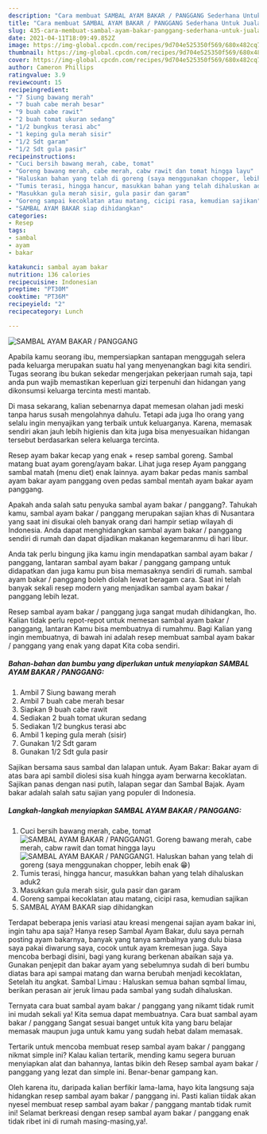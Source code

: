 ```yaml
---
description: "Cara membuat SAMBAL AYAM BAKAR / PANGGANG Sederhana Untuk Jualan"
title: "Cara membuat SAMBAL AYAM BAKAR / PANGGANG Sederhana Untuk Jualan"
slug: 435-cara-membuat-sambal-ayam-bakar-panggang-sederhana-untuk-jualan
date: 2021-04-11T18:09:49.852Z
image: https://img-global.cpcdn.com/recipes/9d704e525350f569/680x482cq70/sambal-ayam-bakar-panggang-foto-resep-utama.jpg
thumbnail: https://img-global.cpcdn.com/recipes/9d704e525350f569/680x482cq70/sambal-ayam-bakar-panggang-foto-resep-utama.jpg
cover: https://img-global.cpcdn.com/recipes/9d704e525350f569/680x482cq70/sambal-ayam-bakar-panggang-foto-resep-utama.jpg
author: Cameron Phillips
ratingvalue: 3.9
reviewcount: 15
recipeingredient:
- "7 Siung bawang merah"
- "7 buah cabe merah besar"
- "9 buah cabe rawit"
- "2 buah tomat ukuran sedang"
- "1/2 bungkus terasi abc"
- "1 keping gula merah sisir"
- "1/2 Sdt garam"
- "1/2 Sdt gula pasir"
recipeinstructions:
- "Cuci bersih bawang merah, cabe, tomat"
- "Goreng bawang merah, cabe merah, cabw rawit dan tomat hingga layu"
- "Haluskan bahan yang telah di goreng (saya menggunakan chopper, lebih enak 😁)"
- "Tumis terasi, hingga hancur, masukkan bahan yang telah dihaluskan aduk2"
- "Masukkan gula merah sisir, gula pasir dan garam"
- "Goreng sampai kecoklatan atau matang, cicipi rasa, kemudian sajikan"
- "SAMBAL AYAM BAKAR siap dihidangkan"
categories:
- Resep
tags:
- sambal
- ayam
- bakar

katakunci: sambal ayam bakar 
nutrition: 136 calories
recipecuisine: Indonesian
preptime: "PT30M"
cooktime: "PT36M"
recipeyield: "2"
recipecategory: Lunch

---
```



![SAMBAL AYAM BAKAR / PANGGANG](https://img-global.cpcdn.com/recipes/9d704e525350f569/680x482cq70/sambal-ayam-bakar-panggang-foto-resep-utama.jpg)

Apabila kamu seorang ibu, mempersiapkan santapan menggugah selera pada keluarga merupakan suatu hal yang menyenangkan bagi kita sendiri. Tugas seorang ibu bukan sekedar mengerjakan pekerjaan rumah saja, tapi anda pun wajib memastikan keperluan gizi terpenuhi dan hidangan yang dikonsumsi keluarga tercinta mesti mantab.

Di masa  sekarang, kalian sebenarnya dapat memesan olahan jadi meski tanpa harus susah mengolahnya dahulu. Tetapi ada juga lho orang yang selalu ingin menyajikan yang terbaik untuk keluarganya. Karena, memasak sendiri akan jauh lebih higienis dan kita juga bisa menyesuaikan hidangan tersebut berdasarkan selera keluarga tercinta. 

Resep ayam bakar kecap yang enak + resep sambal goreng. Sambal matang buat ayam goreng/ayam bakar. Lihat juga resep Ayam panggang sambal matah (menu diet) enak lainnya. ayam bakar pedas manis sambal ayam bakar ayam panggang oven pedas sambal mentah ayam bakar ayam panggang.

Apakah anda salah satu penyuka sambal ayam bakar / panggang?. Tahukah kamu, sambal ayam bakar / panggang merupakan sajian khas di Nusantara yang saat ini disukai oleh banyak orang dari hampir setiap wilayah di Indonesia. Anda dapat menghidangkan sambal ayam bakar / panggang sendiri di rumah dan dapat dijadikan makanan kegemaranmu di hari libur.

Anda tak perlu bingung jika kamu ingin mendapatkan sambal ayam bakar / panggang, lantaran sambal ayam bakar / panggang gampang untuk didapatkan dan juga kamu pun bisa memasaknya sendiri di rumah. sambal ayam bakar / panggang boleh diolah lewat beragam cara. Saat ini telah banyak sekali resep modern yang menjadikan sambal ayam bakar / panggang lebih lezat.

Resep sambal ayam bakar / panggang juga sangat mudah dihidangkan, lho. Kalian tidak perlu repot-repot untuk memesan sambal ayam bakar / panggang, lantaran Kamu bisa membuatnya di rumahmu. Bagi Kalian yang ingin membuatnya, di bawah ini adalah resep membuat sambal ayam bakar / panggang yang enak yang dapat Kita coba sendiri.

<!--inarticleads1-->

##### Bahan-bahan dan bumbu yang diperlukan untuk menyiapkan SAMBAL AYAM BAKAR / PANGGANG:

1. Ambil 7 Siung bawang merah
1. Ambil 7 buah cabe merah besar
1. Siapkan 9 buah cabe rawit
1. Sediakan 2 buah tomat ukuran sedang
1. Sediakan 1/2 bungkus terasi abc
1. Ambil 1 keping gula merah (sisir)
1. Gunakan 1/2 Sdt garam
1. Gunakan 1/2 Sdt gula pasir


Sajikan bersama saus sambal dan lalapan untuk. Ayam Bakar: Bakar ayam di atas bara api sambil diolesi sisa kuah hingga ayam berwarna kecoklatan. Sajikan panas dengan nasi putih, lalapan segar dan Sambal Bajak. Ayam bakar adalah salah satu sajian yang populer di Indonesia. 

<!--inarticleads2-->

##### Langkah-langkah menyiapkan SAMBAL AYAM BAKAR / PANGGANG:

1. Cuci bersih bawang merah, cabe, tomat
<img src="https://img-global.cpcdn.com/steps/4adc86d0831ac5b2/160x128cq70/sambal-ayam-bakar-panggang-langkah-memasak-1-foto.jpg" alt="SAMBAL AYAM BAKAR / PANGGANG">1. Goreng bawang merah, cabe merah, cabw rawit dan tomat hingga layu
<img src="https://img-global.cpcdn.com/steps/863e6a8b2ed3c3a0/160x128cq70/sambal-ayam-bakar-panggang-langkah-memasak-2-foto.jpg" alt="SAMBAL AYAM BAKAR / PANGGANG">1. Haluskan bahan yang telah di goreng (saya menggunakan chopper, lebih enak 😁)
1. Tumis terasi, hingga hancur, masukkan bahan yang telah dihaluskan aduk2
1. Masukkan gula merah sisir, gula pasir dan garam
1. Goreng sampai kecoklatan atau matang, cicipi rasa, kemudian sajikan
1. SAMBAL AYAM BAKAR siap dihidangkan


Terdapat beberapa jenis variasi atau kreasi mengenai sajian ayam bakar ini, ingin tahu apa saja? Hanya resep Sambal Ayam Bakar, dulu saya pernah posting ayam bakarnya, banyak yang tanya sambalnya yang dulu biasa saya pakai diwarung saya, cocok untuk ayam kremesan juga. Saya mencoba berbagi disini, bagi yang kurang berkenan abaikan saja ya. Gunakan penjepit dan bakar ayam yang sebelumnya sudah di beri bumbu diatas bara api sampai matang dan warna berubah menjadi kecoklatan, Setelah itu angkat. Sambal Limau : Haluskan semua bahan sqmbal limau, berikan perasan air jeruk limau pada sambal yang sudah dihaluskan. 

Ternyata cara buat sambal ayam bakar / panggang yang nikamt tidak rumit ini mudah sekali ya! Kita semua dapat membuatnya. Cara buat sambal ayam bakar / panggang Sangat sesuai banget untuk kita yang baru belajar memasak maupun juga untuk kamu yang sudah hebat dalam memasak.

Tertarik untuk mencoba membuat resep sambal ayam bakar / panggang nikmat simple ini? Kalau kalian tertarik, mending kamu segera buruan menyiapkan alat dan bahannya, lantas bikin deh Resep sambal ayam bakar / panggang yang lezat dan simple ini. Benar-benar gampang kan. 

Oleh karena itu, daripada kalian berfikir lama-lama, hayo kita langsung saja hidangkan resep sambal ayam bakar / panggang ini. Pasti kalian tiidak akan nyesel membuat resep sambal ayam bakar / panggang mantab tidak rumit ini! Selamat berkreasi dengan resep sambal ayam bakar / panggang enak tidak ribet ini di rumah masing-masing,ya!.

